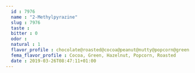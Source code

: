 ```yaml
---
  id : 7976
  name : "2-Methylpyrazine"
  slug : 7976
  taste : 
  bitter : 0
  odor : 
  natural : 1
  flavor_profile : chocolate@roasted@cocoa@peanut@nutty@popcorn@green
  fema_flavor_profile : Cocoa, Green, Hazelnut, Popcorn, Roasted
  date : 2019-03-26T08:47:11+01:00
---
```



